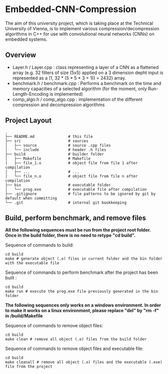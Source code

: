 # Embedded-CNN-Compression

The aim of this university project, which is taking place at the Technical University of Vienna, is to implement various compression/decompression algorithms in C++ for use with convolutional neural networks (CNNs) on embedded systems.

## Overview

- Layer.h / Layer.cpp : class representing a layer of a CNN as a flattened array (e.g. 32 filters of size (5x5) applied on a 3 dimension depht input is represented as a (1, 32 * (5 * 5 * 3 + 1)) = 2432) array.
- benchmark.h / benchmark.cpp : Performs a benchmark on the time and memory capacities of a selected algorithm (for the moment, only Run-Length-Encoding is implemented) 
- comp_algo.h / comp_algo.cpp : implementation of the different compression and decompression algorithms

## Project Layout

```
.
├── README.md               # this file
├── src                     # sources
│   ├── source              # source .cpp files
│   └── include             # header .h files 
├── build                   # builder folder
│   ├── Makefile            # Makefile
|   ├── file_1.o            # object file from file 1 after compilation
|   ├── ...                 # ...
|   └── file_n.o            # object file from file n after compilation
├── bin                     # executable folder
│   └── prog.exe            # executable file after compilation
├── .gitignore              # file patterns to be ignored by git by default when committing
└── .git                    # internal git bookkeeping
```

## Build, perform benchmark, and remove files

**All the following sequences must be run from the project root folder.**
**Once in the build folder, there is no need to retype "cd build".**

Sequence of commands to build:
```shell
cd build
make # generate object (.o) files in current folder and the bin folder with the executable file
```

Sequence of commands to perform benchmark after the project has been built :
```shell
cd build
make run # execute the prog.exe file previously generated in the bin folder 
```

**The following sequences only works on a windows environment. In order to make it works on a linux environment, please replace "del" by "rm -f" in /build/Makefile**

Sequence of commands to remove object files:
```shell
cd build
make clean # remove all object (.o) files from the build folder 
```

Sequence of commands to remove object files and executable file:
```shell
cd build
make cleanall # remove all object (.o) files and the executable (.exe) file from the project
```